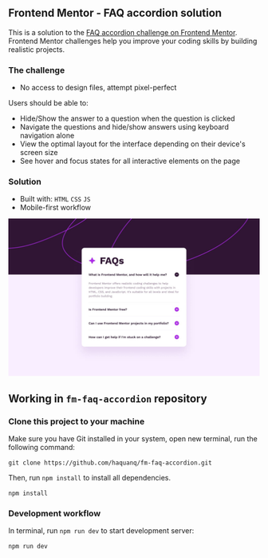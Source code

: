 ## Frontend Mentor - FAQ accordion solution

This is a solution to the [FAQ accordion challenge on Frontend Mentor](https://www.frontendmentor.io/challenges/faq-accordion-wyfFdeBwBz).
Frontend Mentor challenges help you improve your coding skills by building realistic projects.

### The challenge

- No access to design files, attempt pixel-perfect

Users should be able to:

- Hide/Show the answer to a question when the question is clicked
- Navigate the questions and hide/show answers using keyboard navigation alone
- View the optimal layout for the interface depending on their device's screen size
- See hover and focus states for all interactive elements on the page

### Solution

- Built with: `HTML` `CSS` `JS`
- Mobile-first workflow

![](./.docs/design/desktop-design.jpg)

## Working in `fm-faq-accordion` repository

### Clone this project to your machine

Make sure you have Git installed in your system, open new terminal, run the following command:

```
git clone https://github.com/haquanq/fm-faq-accordion.git
```

Then, run `npm install` to install all dependencies.

```
npm install
```

### Development workflow

In terminal, run `npm run dev` to start development server:

```
npm run dev
```
